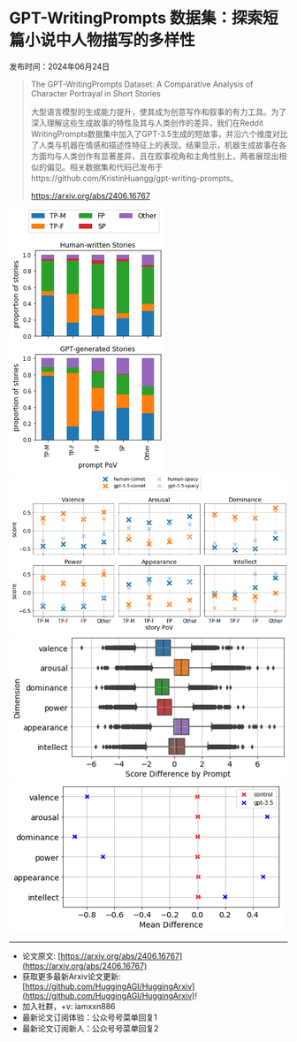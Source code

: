 # GPT-WritingPrompts 数据集：探索短篇小说中人物描写的多样性
发布时间：2024年06月24日


> The GPT-WritingPrompts Dataset: A Comparative Analysis of Character Portrayal in Short Stories
>
> 大型语言模型的生成能力提升，使其成为创意写作和叙事的有力工具。为了深入理解这些生成故事的特性及其与人类创作的差异，我们在Reddit WritingPrompts数据集中加入了GPT-3.5生成的短故事，并沿六个维度对比了人类与机器在情感和描述性特征上的表现。结果显示，机器生成故事在各方面均与人类创作有显著差异，且在叙事视角和主角性别上，两者展现出相似的偏见。相关数据集和代码已发布于https://github.com/KristinHuangg/gpt-writing-prompts。
>
> https://arxiv.org/abs/2406.16767

![](https://raw.githubusercontent.com/HuggingAGI/HuggingArxiv/main/paper_images/2406.16767/pov-dists-col.png)
![](https://raw.githubusercontent.com/HuggingAGI/HuggingArxiv/main/paper_images/2406.16767/pov-comet-spacy-best.png)
![](https://raw.githubusercontent.com/HuggingAGI/HuggingArxiv/main/paper_images/2406.16767/human-gpt-score-diff.png)
![](https://raw.githubusercontent.com/HuggingAGI/HuggingArxiv/main/paper_images/2406.16767/human-control-gpt-diff.png)

<hr />

- 论文原文: [https://arxiv.org/abs/2406.16767](https://arxiv.org/abs/2406.16767)
- 获取更多最新Arxiv论文更新: [https://github.com/HuggingAGI/HuggingArxiv](https://github.com/HuggingAGI/HuggingArxiv)!
- 加入社群，+v: iamxxn886
- 最新论文订阅体验：公众号号菜单回复1
- 最新论文订阅新人：公众号号菜单回复2